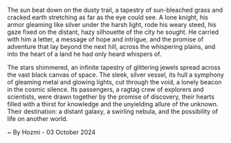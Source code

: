 
The sun beat down on the dusty trail, a tapestry of sun-bleached grass and cracked earth stretching as far as the eye could see.  A lone knight, his armor gleaming like silver under the harsh light, rode his weary steed, his gaze fixed on the distant, hazy silhouette of the city he sought.  He carried with him a letter, a message of hope and intrigue, and the promise of adventure that lay beyond the next hill, across the whispering plains, and into the heart of a land he had only heard whispers of.

The stars shimmered, an infinite tapestry of glittering jewels spread across the vast black canvas of space.  The sleek, silver vessel, its hull a symphony of gleaming metal and glowing lights, cut through the void, a lonely beacon in the cosmic silence.  Its passengers, a ragtag crew of explorers and scientists, were drawn together by the promise of discovery, their hearts filled with a thirst for knowledge and the unyielding allure of the unknown.  Their destination: a distant galaxy, a swirling nebula, and the possibility of life on another world. 

~ By Hozmi - 03 October 2024
